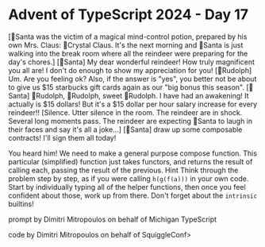 # Advent of TypeScript 2024 - Day 17

[🎅Santa was the victim of a magical mind-control potion, prepared by his own Mrs. Claus: 💋Crystal Claus.  It's the next morning and 🎅Santa is just walking into the break room where all the reindeer were preparing for the day's chores.]
[🎅Santa] My dear wonderful reindeer!  How truly magnificent you all are!  I don't do enough to show my appreciation for you!
[🔴Rudolph] Um.  Are you feeling ok?  Also, if the answer is "yes", you better not be about to give us $15 starbucks gift cards again as our "big bonus this season".
[🎅Santa] 🔴Rudolph, 🔴Rudolph, sweet 🔴Rudolph.  I have had an awakening!  It actually is $15 dollars!  But it's a $15 dollar per hour salary increase for every reindeer!!
[Silence.  Utter silence in the room.  The reindeer are in shock.  Several long moments pass.  The reindeer are expecting 🎅Santa to laugh in their faces and say it's all a joke...]
[🎅Santa] draw up some composable contracts!  I'll sign them all today!

You heard him!  We need to make a general purpose compose function.  This particular (simplified) function just takes functors, and returns the result of calling each, passing the result of the previous.
Hint
Think through the problem step by step, as if you were calling `h(g(f(a)))` in your own code.  Start by individually typing all of the helper functions, then once you feel confident about those, work up from there.  Don't forget about the `intrinsic` builtins!

prompt by Dimitri Mitropoulos on behalf of Michigan TypeScript

code by Dimitri Mitropoulos on behalf of SquiggleConf>
